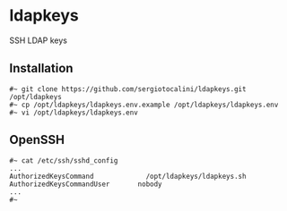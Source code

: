 # ldapkeys
SSH LDAP keys

Installation
------------

```
#~ git clone https://github.com/sergiotocalini/ldapkeys.git /opt/ldapkeys
#~ cp /opt/ldapkeys/ldapkeys.env.example /opt/ldapkeys/ldapkeys.env
#~ vi /opt/ldapkeys/ldapkeys.env
```

OpenSSH
-------

```
#~ cat /etc/ssh/sshd_config
...
AuthorizedKeysCommand			  /opt/ldapkeys/ldapkeys.sh
AuthorizedKeysCommandUser		nobody
...
#~
```
